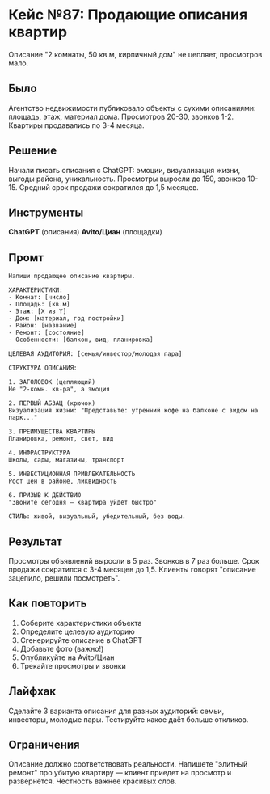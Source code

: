 # Кейс №87: Продающие описания квартир

Описание "2 комнаты, 50 кв.м, кирпичный дом" не цепляет, просмотров мало.

## Было

Агентство недвижимости публиковало объекты с сухими описаниями: площадь, этаж, материал дома. Просмотров 20-30, звонков 1-2. Квартиры продавались по 3-4 месяца.

## Решение

Начали писать описания с ChatGPT: эмоции, визуализация жизни, выгоды района, уникальность. Просмотры выросли до 150, звонков 10-15. Средний срок продажи сократился до 1,5 месяцев.

## Инструменты

**ChatGPT** (описания)
**Avito/Циан** (площадки)

## Промт

```
Напиши продающее описание квартиры.

ХАРАКТЕРИСТИКИ:
- Комнат: [число]
- Площадь: [кв.м]
- Этаж: [X из Y]
- Дом: [материал, год постройки]
- Район: [название]
- Ремонт: [состояние]
- Особенности: [балкон, вид, планировка]

ЦЕЛЕВАЯ АУДИТОРИЯ: [семья/инвестор/молодая пара]

СТРУКТУРА ОПИСАНИЯ:

1. ЗАГОЛОВОК (цепляющий)
Не "2-комн. кв-ра", а эмоция

2. ПЕРВЫЙ АБЗАЦ (крючок)
Визуализация жизни: "Представьте: утренний кофе на балконе с видом на парк..."

3. ПРЕИМУЩЕСТВА КВАРТИРЫ
Планировка, ремонт, свет, вид

4. ИНФРАСТРУКТУРА
Школы, сады, магазины, транспорт

5. ИНВЕСТИЦИОННАЯ ПРИВЛЕКАТЕЛЬНОСТЬ
Рост цен в районе, ликвидность

6. ПРИЗЫВ К ДЕЙСТВИЮ
"Звоните сегодня — квартира уйдёт быстро"

СТИЛЬ: живой, визуальный, убедительный, без воды.
```

## Результат

Просмотры объявлений выросли в 5 раз. Звонков в 7 раз больше. Срок продажи сократился с 3-4 месяцев до 1,5. Клиенты говорят "описание зацепило, решили посмотреть".

## Как повторить

1. Соберите характеристики объекта
2. Определите целевую аудиторию
3. Сгенерируйте описание в ChatGPT
4. Добавьте фото (важно!)
5. Опубликуйте на Avito/Циан
6. Трекайте просмотры и звонки

## Лайфхак

Сделайте 3 варианта описания для разных аудиторий: семьи, инвесторы, молодые пары. Тестируйте какое даёт больше откликов.

## Ограничения

Описание должно соответствовать реальности. Напишете "элитный ремонт" про убитую квартиру — клиент приедет на просмотр и развернётся. Честность важнее красивых слов.
